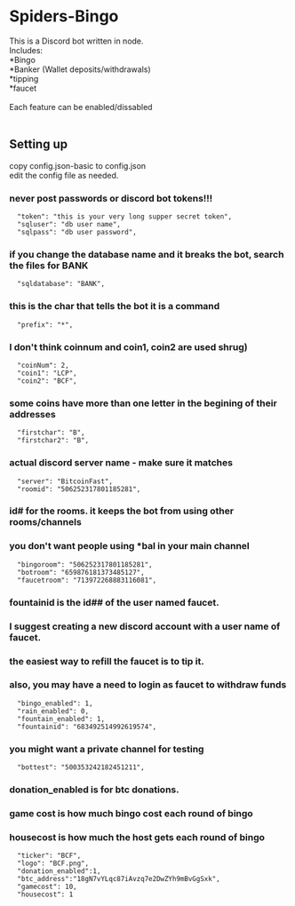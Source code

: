 # Spiders-Bingo

This is a Discord bot written in node.
<br>
Includes:
<br>*Bingo
<br>*Banker (Wallet deposits/withdrawals)
<br>*tipping
<br>*faucet
<br>
<br>
Each feature can be enabled/dissabled
<br>
<br>
## Setting up

copy config.json-basic to config.json<br>
edit the config file as needed.
<br>
### never post passwords or discord bot tokens!!!
```
  "token": "this is your very long supper secret token",
  "sqluser": "db user name",
  "sqlpass": "db user password",
```
### if you change the database name and it breaks the bot, search the files for BANK
```
  "sqldatabase": "BANK",
```
### this is the char that tells the bot it is a command
```
  "prefix": "*",
```
### I don't think  coinnum and coin1, coin2 are used shrug)
```
  "coinNum": 2,
  "coin1": "LCP",
  "coin2": "BCF",
```
### some coins have more than one letter in the begining of their addresses
```
  "firstchar": "B",
  "firstchar2": "B",
```
###  actual discord server name - make sure it matches
```
  "server": "BitcoinFast",
  "roomid": "506252317801185281",
```
### id# for the rooms. it keeps the bot from using other rooms/channels
### you don't want people using *bal in your main channel
```
  "bingoroom": "506252317801185281",
  "botroom": "659876181373485127",
  "faucetroom": "713972268883116081",
```
### fountainid is the id## of the user named faucet.
### I suggest creating a new discord account with a user name of faucet.
### the easiest way to refill the faucet is to tip it.
### also, you may have a need to login as faucet to withdraw funds
```
  "bingo_enabled": 1,
  "rain_enabled": 0,
  "fountain_enabled": 1,
  "fountainid": "683492514992619574",
```
### you might want a private channel for testing
```
  "bottest": "500353242182451211",
```
### donation_enabled is for btc donations.
### game cost is how much bingo cost each round of bingo
### housecost is how much the host gets each round of bingo
```
  "ticker": "BCF",
  "logo": "BCF.png",
  "donation_enabled":1,
  "btc_address":"18gN7vYLqc87iAvzq7e2DwZYh9mBvGgSxk",
  "gamecost": 10,
  "housecost": 1
```
<br>
<br>

